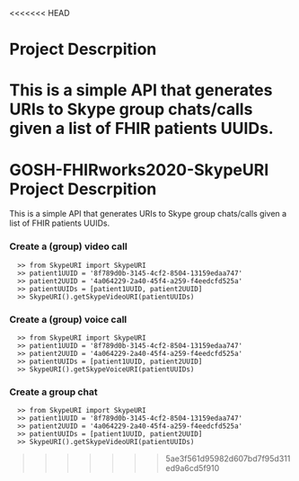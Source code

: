 <<<<<<< HEAD
# Project Descrpition

This is a simple API that generates URIs to Skype group chats/calls given a list of FHIR patients UUIDs.
=======
# GOSH-FHIRworks2020-SkypeURI Project Descrpition

This is a simple API that generates URIs to Skype group chats/calls given a list of FHIR patients UUIDs.

### Create a (group) video call
```
  >> from SkypeURI import SkypeURI
  >> patient1UUID = '8f789d0b-3145-4cf2-8504-13159edaa747'
  >> patient2UUID = '4a064229-2a40-45f4-a259-f4eedcfd525a'
  >> patientUUIDs = [patient1UUID, patient2UUID]
  >> SkypeURI().getSkypeVideoURI(patientUUIDs)
```

### Create a (group) voice call
```
  >> from SkypeURI import SkypeURI
  >> patient1UUID = '8f789d0b-3145-4cf2-8504-13159edaa747'
  >> patient2UUID = '4a064229-2a40-45f4-a259-f4eedcfd525a'
  >> patientUUIDs = [patient1UUID, patient2UUID]
  >> SkypeURI().getSkypeVoiceURI(patientUUIDs)
```

### Create a group chat
```
  >> from SkypeURI import SkypeURI
  >> patient1UUID = '8f789d0b-3145-4cf2-8504-13159edaa747'
  >> patient2UUID = '4a064229-2a40-45f4-a259-f4eedcfd525a'
  >> patientUUIDs = [patient1UUID, patient2UUID]
  >> SkypeURI().getSkypeVideoURI(patientUUIDs)
```
>>>>>>> 5ae3f561d95982d607bd7f95d311ed9a6cd5f910
